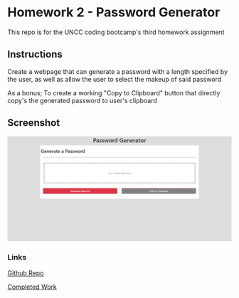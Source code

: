 # Homework 2 - Password Generator

This repo is for the UNCC coding bootcamp's third homework assignment

## Instructions

Create a webpage that can generate a password with a length specified by the user, as well as allow the user to select the makeup of said password

As a bonus; To create a working "Copy to Clipboard" button that directly copy's the generated password to user's clipboard

## Screenshot

   ![Main Page](assets/images/main.png)

### Links

[Github Repo](https://github.com/Goldpm/HW3-Password-Generator)

[Completed Work](https://goldpm.github.io/HW3-Password-Generator/)

